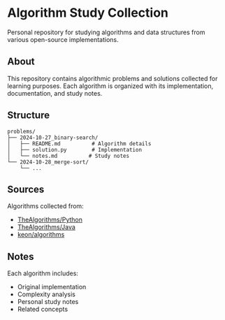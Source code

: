 # Algorithm Study Collection

Personal repository for studying algorithms and data structures from various open-source implementations.

## About

This repository contains algorithmic problems and solutions collected for learning purposes. Each algorithm is organized with its implementation, documentation, and study notes.

## Structure

```
problems/
├── 2024-10-27_binary-search/
│   ├── README.md          # Algorithm details
│   ├── solution.py        # Implementation
│   └── notes.md          # Study notes
└── 2024-10-28_merge-sort/
    └── ...
```

## Sources

Algorithms collected from:
- [TheAlgorithms/Python](https://github.com/TheAlgorithms/Python)
- [TheAlgorithms/Java](https://github.com/TheAlgorithms/Java)  
- [keon/algorithms](https://github.com/keon/algorithms)

## Notes

Each algorithm includes:
- Original implementation
- Complexity analysis
- Personal study notes
- Related concepts
